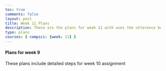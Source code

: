 ```yaml
---
toc: true
comments: false
layout: post
title: Week 11 Plans
description: These are the plans for week 11 with uses the utterence bot
type: plans
courses: { compsci: {week: 11} }
---
```



#### Plans for week 9
These plans include detailed steps for week 10 assignment

<script src="https://utteranc.es/client.js"
    repo="srivaidyas/student2.0"
    issue-term="pathname"
    label="comments"
    theme="github-light"
    crossorigin="anonymous"
    async>
</script>


